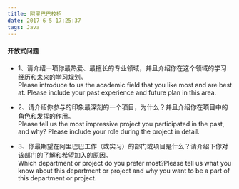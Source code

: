 ```yaml
---
title: 阿里巴巴校招
date: 2017-6-5 17:25:37
tags: Java
---
```

#### 开放式问题
 * 1、请介绍一项你最热爱、最擅长的专业领域，并且介绍你在这个领域的学习经历和未来的学习规划。  
 Please introduce to us the academic field that you like most and are best at. Please include your past experience and future plan in this area.

 
 * 2、请介绍你参与的印象最深刻的一个项目，为什么？并且介绍你在项目中的角色和发挥的作用。  
 Please tell us the most impressive project you participated in the past, and why? Please include your role during the project in detail.

 
 * 3、你最期望在阿里巴巴工作（或实习）的部门或项目是什么？请介绍下你对该部门的了解和希望加入的原因。  
 Which department or project do you prefer most?Please tell us what you know about this department or project and why you want to be a part of this department or project.

 
  